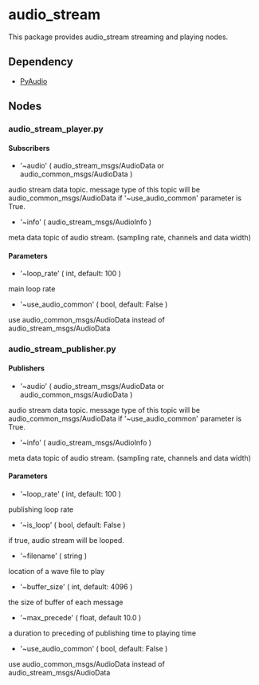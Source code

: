 # audio_stream

This package provides audio_stream streaming and playing nodes.

## Dependency

- [PyAudio](https://pypi.org/project/PyAudio/)

## Nodes

### audio_stream_player.py

#### Subscribers

- '~audio' ( audio_stream_msgs/AudioData or audio_common_msgs/AudioData )

audio stream data topic. message type of this topic will be audio_common_msgs/AudioData if '~use_audio_common' parameter is True.

- '~info' ( audio_stream_msgs/AudioInfo )

meta data topic of audio stream. (sampling rate, channels and data width)

#### Parameters

- '~loop_rate' ( int, default: 100 )

main loop rate

- '~use_audio_common' ( bool, default: False )

use audio_common_msgs/AudioData instead of audio_stream_msgs/AudioData

### audio_stream_publisher.py

#### Publishers

- '~audio' ( audio_stream_msgs/AudioData or audio_common_msgs/AudioData )

audio stream data topic. message type of this topic will be audio_common_msgs/AudioData if '~use_audio_common' parameter is True.

- '~info' ( audio_stream_msgs/AudioInfo )

meta data topic of audio stream. (sampling rate, channels and data width)

#### Parameters

- '~loop_rate' ( int, default: 100 )

publishing loop rate

- '~is_loop' ( bool, default: False )

if true, audio stream will be looped.

- '~filename' ( string )

location of a wave file to play

- '~buffer_size' ( int, default: 4096 )

the size of buffer of each message

- '~max_precede' ( float, default 10.0 )

a duration to preceding of publishing time to playing time

- '~use_audio_common' ( bool, default: False )

use audio_common_msgs/AudioData instead of audio_stream_msgs/AudioData
